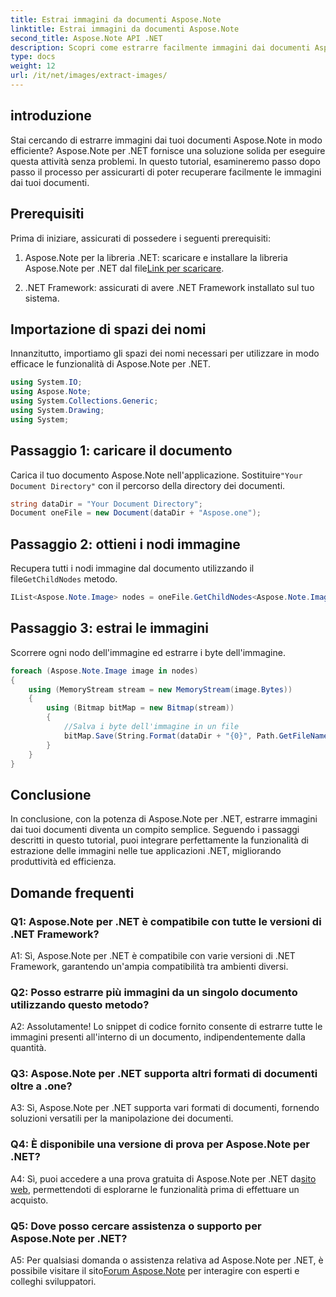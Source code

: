 ```yaml
---
title: Estrai immagini da documenti Aspose.Note
linktitle: Estrai immagini da documenti Aspose.Note
second_title: Aspose.Note API .NET
description: Scopri come estrarre facilmente immagini dai documenti Aspose.Note utilizzando Aspose.Note per .NET. Migliora le tue capacità di manipolazione dei documenti con questo tutorial completo.
type: docs
weight: 12
url: /it/net/images/extract-images/
---
```

## introduzione

Stai cercando di estrarre immagini dai tuoi documenti Aspose.Note in modo efficiente? Aspose.Note per .NET fornisce una soluzione solida per eseguire questa attività senza problemi. In questo tutorial, esamineremo passo dopo passo il processo per assicurarti di poter recuperare facilmente le immagini dai tuoi documenti.

## Prerequisiti

Prima di iniziare, assicurati di possedere i seguenti prerequisiti:

1.  Aspose.Note per la libreria .NET: scaricare e installare la libreria Aspose.Note per .NET dal file[Link per scaricare](https://releases.aspose.com/note/net/).
   
2. .NET Framework: assicurati di avere .NET Framework installato sul tuo sistema.

## Importazione di spazi dei nomi

Innanzitutto, importiamo gli spazi dei nomi necessari per utilizzare in modo efficace le funzionalità di Aspose.Note per .NET.

```csharp
using System.IO;
using Aspose.Note;
using System.Collections.Generic;
using System.Drawing;
using System;
```

## Passaggio 1: caricare il documento

 Carica il tuo documento Aspose.Note nell'applicazione. Sostituire`"Your Document Directory"` con il percorso della directory dei documenti.

```csharp
string dataDir = "Your Document Directory";
Document oneFile = new Document(dataDir + "Aspose.one");
```

## Passaggio 2: ottieni i nodi immagine

 Recupera tutti i nodi immagine dal documento utilizzando il file`GetChildNodes` metodo.

```csharp
IList<Aspose.Note.Image> nodes = oneFile.GetChildNodes<Aspose.Note.Image>();
```

## Passaggio 3: estrai le immagini

Scorrere ogni nodo dell'immagine ed estrarre i byte dell'immagine.

```csharp
foreach (Aspose.Note.Image image in nodes)
{
    using (MemoryStream stream = new MemoryStream(image.Bytes))
    {
        using (Bitmap bitMap = new Bitmap(stream))
        {
            //Salva i byte dell'immagine in un file
            bitMap.Save(String.Format(dataDir + "{0}", Path.GetFileName(image.FileName)));
        }
    }
}
```

## Conclusione

In conclusione, con la potenza di Aspose.Note per .NET, estrarre immagini dai tuoi documenti diventa un compito semplice. Seguendo i passaggi descritti in questo tutorial, puoi integrare perfettamente la funzionalità di estrazione delle immagini nelle tue applicazioni .NET, migliorando produttività ed efficienza.

## Domande frequenti

### Q1: Aspose.Note per .NET è compatibile con tutte le versioni di .NET Framework?

A1: Sì, Aspose.Note per .NET è compatibile con varie versioni di .NET Framework, garantendo un'ampia compatibilità tra ambienti diversi.

### Q2: Posso estrarre più immagini da un singolo documento utilizzando questo metodo?

A2: Assolutamente! Lo snippet di codice fornito consente di estrarre tutte le immagini presenti all'interno di un documento, indipendentemente dalla quantità.

### Q3: Aspose.Note per .NET supporta altri formati di documenti oltre a .one?

A3: Sì, Aspose.Note per .NET supporta vari formati di documenti, fornendo soluzioni versatili per la manipolazione dei documenti.

### Q4: È disponibile una versione di prova per Aspose.Note per .NET?

 A4: Sì, puoi accedere a una prova gratuita di Aspose.Note per .NET da[sito web](https://releases.aspose.com/), permettendoti di esplorarne le funzionalità prima di effettuare un acquisto.

### Q5: Dove posso cercare assistenza o supporto per Aspose.Note per .NET?

 A5: Per qualsiasi domanda o assistenza relativa ad Aspose.Note per .NET, è possibile visitare il sito[Forum Aspose.Note](https://forum.aspose.com/c/note/28) per interagire con esperti e colleghi sviluppatori.